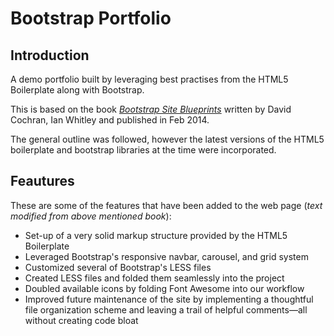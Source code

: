 # Bootstrap Portfolio

## Introduction
A demo portfolio built by leveraging best practises from the HTML5 Boilerplate along with Bootstrap.

This is based on the book [*Bootstrap Site Blueprints*](https://www.packtpub.com/web-development/bootstrap-site-blueprints) written by David Cochran, Ian Whitley and published in Feb 2014. 

The general outline was followed, however the latest versions of the HTML5 boilerplate and bootstrap libraries at the time were incorporated.

## Feautures
These are some of the features that have been added to the web page (*text modified from above mentioned book*):
*   Set-up of a very solid markup structure provided by the HTML5 Boilerplate
*   Leveraged Bootstrap's responsive navbar, carousel, and grid system
*   Customized several of Bootstrap's LESS files
*   Created LESS files and folded them seamlessly into the project
*   Doubled available icons by folding Font Awesome into our workflow
*   Improved future maintenance of the site by implementing a thoughtful file organization scheme and leaving a trail of helpful comments—all without creating code bloat

